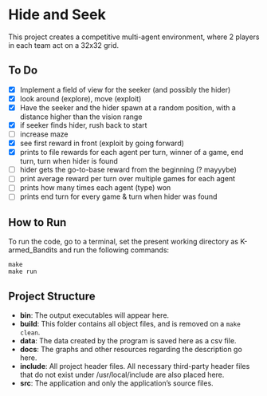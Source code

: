 # Hide and Seek
This project creates a competitive multi-agent environment, where 2 players in each team act on a 32x32 grid.

## To Do
- [x] Implement a field of view for the seeker (and possibly the hider)
- [x] look around (explore), move (exploit)
- [x] Have the seeker and the hider spawn at a random position, with a distance higher than the vision range
- [x] if seeker finds hider, rush back to start
- [ ] increase maze 
- [x] see first reward in front (exploit by going forward)
- [x] prints to file rewards for each agent per turn, winner of a game, end turn, turn when hider is found
- [ ] hider gets the go-to-base reward from the beginning (? mayyybe)
- [ ] print average reward per turn over multiple games for each agent
- [ ] prints how many times each agent (type) won
- [ ] prints end turn for every game & turn when hider was found

## How to Run
To run the code, go to a terminal, set the present working directory as K-armed_Bandits and run the following commands:

```
make
make run
```

## Project Structure
* __bin__: The output executables will appear here.
* __build__: This folder contains all object files, and is removed on a `make clean`.
* __data__: The data created by the program is saved here as a csv file.
* __docs__: The graphs and other resources regarding the description go here.
* __include__: All project header files. All necessary third-party header files that do not exist under /usr/local/include are also placed here.
* __src__: The application and only the application’s source files.
